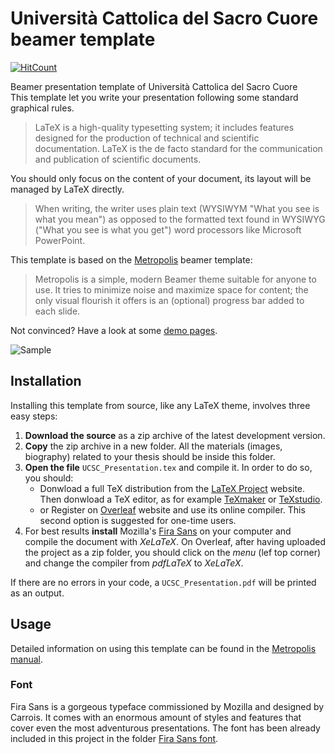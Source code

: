 # Università Cattolica del Sacro Cuore beamer template

[![HitCount](http://hits.dwyl.io/https://github.com/Francesco-Bianchi//https://github.com/Francesco-Bianchi/UCSC_beamer_template.svg)](http://hits.dwyl.io/https://github.com/Francesco-Bianchi//https://github.com/Francesco-Bianchi/UCSC_beamer_template)

Beamer presentation template of Università Cattolica del Sacro Cuore <br />
This template let you write your presentation following some standard graphical rules. 

> LaTeX is a high-quality typesetting system; it includes features designed for the production of technical and scientific documentation. LaTeX is the de facto standard for the communication and publication of scientific documents. 

You should only focus on the content of your document, its layout will be managed by LaTeX directly.

> When writing, the writer uses plain text (WYSIWYM "What you see is what you mean") as opposed to the formatted text found in WYSIWYG ("What you see is what you get") word processors like Microsoft PowerPoint.

This template is based on the [Metropolis](https://github.com/matze/mtheme) beamer template:
> Metropolis is a simple, modern Beamer theme suitable for anyone to use. It tries to minimize noise and maximize space for content; the only visual flourish it offers is an (optional) progress bar added to each slide.

Not convinced? Have a look at some [demo pages](https://i.imgur.com/2VGuLtb.png).

![Sample](https://i.imgur.com/2VGuLtb.png)

## Installation
Installing this template from source, like any LaTeX theme, involves three easy steps:
1. **Download the source** as a zip archive of the latest development version.
2. **Copy** the zip archive in a new folder. All the materials (images, biography) related to your thesis should be inside this folder.
3. **Open the file** `UCSC_Presentation.tex` and compile it. In order to do so, you should:
   - Donwload a full TeX distribution from the [LaTeX Project](https://www.latex-project.org/get/) website. Then donwload a TeX editor, as for example [TeXmaker](http://www.xm1math.net/texmaker/) or [TeXstudio](http://texstudio.sourceforge.net).
   - or Register on [Overleaf](https://www.overleaf.com) website and use its online compiler. This second option is suggested for one-time users.
4. For best results **install** Mozilla's [Fira Sans](https://www.fontsquirrel.com/fonts/fira-sans) on your computer and compile the document with *XeLaTeX*. On Overleaf, after having uploaded the project as a zip folder, you should click on the *menu* (lef top corner) and change the compiler from *pdfLaTeX* to *XeLaTeX*.
   
If there are no errors in your code, a `UCSC_Presentation.pdf` will be printed as an output.

## Usage
Detailed information on using this template can be found in the [Metropolis manual](http://ctan.mirror.garr.it/mirrors/CTAN/macros/latex/contrib/beamer-contrib/themes/metropolis/doc/metropolistheme.pdf).

### Font
Fira Sans is a gorgeous typeface commissioned by Mozilla and designed by Carrois. It comes with an enormous amount of styles and features that cover even the most adventurous presentations. The font has been already included in this project in the folder [Fira Sans font](https://github.com/Francesco-Bianchi/UCSC_beamer_template/tree/master/Fira%20Sans%20font).
